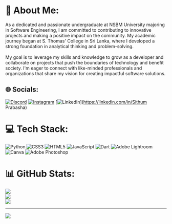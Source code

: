 # 💫 About Me:
As a dedicated and passionate undergraduate at NSBM University majoring in Software Engineering, I am committed to contributing to innovative projects and making a positive impact on the community. My academic journey began at S. Thomas' College in Sri Lanka, where I developed a strong foundation in analytical thinking and problem-solving.<br><br>My goal is to leverage my skills and knowledge to grow as a developer and collaborate on projects that push the boundaries of technology and benefit society. I'm eager to connect with like-minded professionals and organizations that share my vision for creating impactful software solutions.


## 🌐 Socials:
[![Discord](https://img.shields.io/badge/Discord-%237289DA.svg?logo=discord&logoColor=white)](https://discord.gg/spix5508) [![Instagram](https://img.shields.io/badge/Instagram-%23E4405F.svg?logo=Instagram&logoColor=white)](https://instagram.com/sithum.p_official) [![LinkedIn](https://img.shields.io/badge/LinkedIn-%230077B5.svg?logo=linkedin&logoColor=white)](https://linkedin.com/in/Sithum Prabasha) 

# 💻 Tech Stack:
![Python](https://img.shields.io/badge/python-3670A0?style=for-the-badge&logo=python&logoColor=ffdd54) ![CSS3](https://img.shields.io/badge/css3-%231572B6.svg?style=for-the-badge&logo=css3&logoColor=white) ![HTML5](https://img.shields.io/badge/html5-%23E34F26.svg?style=for-the-badge&logo=html5&logoColor=white) ![JavaScript](https://img.shields.io/badge/javascript-%23323330.svg?style=for-the-badge&logo=javascript&logoColor=%23F7DF1E) ![Dart](https://img.shields.io/badge/dart-%230175C2.svg?style=for-the-badge&logo=dart&logoColor=white) ![Adobe Lightroom](https://img.shields.io/badge/Adobe%20Lightroom-31A8FF.svg?style=for-the-badge&logo=Adobe%20Lightroom&logoColor=white) ![Canva](https://img.shields.io/badge/Canva-%2300C4CC.svg?style=for-the-badge&logo=Canva&logoColor=white) ![Adobe Photoshop](https://img.shields.io/badge/adobe%20photoshop-%2331A8FF.svg?style=for-the-badge&logo=adobe%20photoshop&logoColor=white)
# 📊 GitHub Stats:
![](https://github-readme-stats.vercel.app/api?username=SPIX24&theme=highcontrast&hide_border=false&include_all_commits=true&count_private=false)<br/>
![](https://github-readme-streak-stats.herokuapp.com/?user=SPIX24&theme=highcontrast&hide_border=false)<br/>
![](https://github-readme-stats.vercel.app/api/top-langs/?username=SPIX24&theme=highcontrast&hide_border=false&include_all_commits=true&count_private=false&layout=compact)

---
[![](https://visitcount.itsvg.in/api?id=SPIX24&icon=0&color=0)](https://visitcount.itsvg.in)

<!-- Proudly created with GPRM ( https://gprm.itsvg.in ) -->
